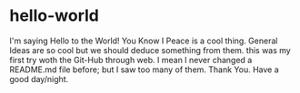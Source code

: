 # hello-world
I'm saying Hello to the World!
You Know I Peace is a cool thing.
General Ideas are so cool but we should deduce something from them. 
this was my first try woth the Git-Hub through web. I mean I never changed a README.md file before; but I saw too many of them. 
Thank You. 
Have a good day/night.
